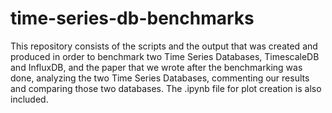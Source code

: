 # time-series-db-benchmarks
This repository consists of the scripts and the output that was created and produced in order to benchmark two Time Series Databases, TimescaleDB and InfluxDB,
and the paper that we wrote after the benchmarking was done, analyzing the two Time Series Databases, commenting our results and comparing those two databases.
The .ipynb file for plot creation is also included.
